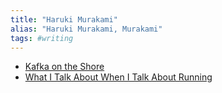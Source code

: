 ```yaml
---
title: "Haruki Murakami"
alias: "Haruki Murakami, Murakami"
tags: #writing 
---
```


- [Kafka on the Shore](books/Kafka-on-the-Shore.md)
- [What I Talk About When I Talk About Running](books/What-I-Talk-About-When-I-Talk-About-Running.md)
